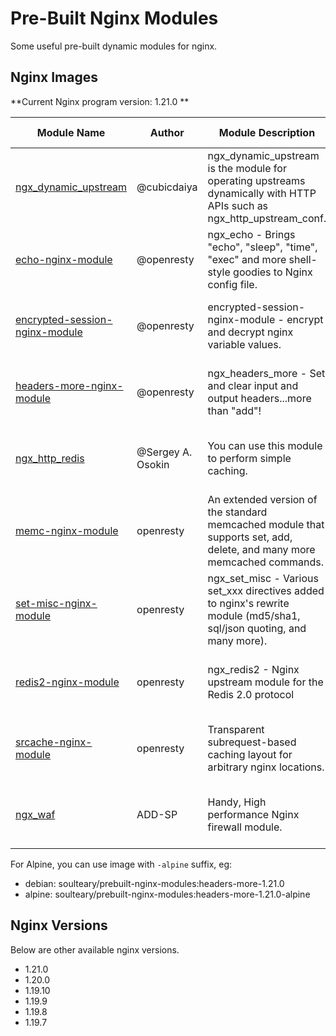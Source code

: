 # Pre-Built Nginx Modules

Some useful pre-built dynamic modules for nginx.

## Nginx Images

**Current Nginx program version: 1.21.0 **

<table>
    <thead>
        <tr>
            <th>Module Name</th>
            <th>Author</th>
            <th>Module Description</th>
            <th>Module Version</th>
            <th>Docker Command</th>
        </tr>
    </thead>
    <tbody>
        <tr>
            <td><a href="https://github.com/cubicdaiya/ngx_dynamic_upstream">ngx_dynamic_upstream</a></td>
            <td>@cubicdaiya</td>
            <td>ngx_dynamic_upstream is the module for operating upstreams dynamically with HTTP APIs such as ngx_http_upstream_conf.</td>
            <td>0.1.6</td>
            <td>docker pull soulteary/prebuilt-nginx-modules:dynamic-upstream-1.21.0</td>
        </tr>
        <tr>
            <td><a href="https://github.com/openresty/echo-nginx-module">echo-nginx-module</a></td>
            <td>@openresty</td>
            <td>ngx_echo - Brings "echo", "sleep", "time", "exec" and more shell-style goodies to Nginx config file.</td>
            <td>0.62</td>
            <td>docker pull soulteary/prebuilt-nginx-modules:echo-1.21.0</td>
        </tr>
        <tr>
            <td><a href="https://github.com/openresty/encrypted-session-nginx-module">encrypted-session-nginx-module</a></td>
            <td>@openresty</td>
            <td>encrypted-session-nginx-module - encrypt and decrypt nginx variable values.</td>
            <td>0.08</td>
            <td>docker pull soulteary/prebuilt-nginx-modules:encrypted-session-1.21.0</td>
        </tr>
        <tr>
            <td><a href="https://github.com/openresty/headers-more-nginx-module">headers-more-nginx-module</a></td>
            <td>@openresty</td>
            <td>ngx_headers_more - Set and clear input and output headers...more than "add"!</td>
            <td>0.33</td>
            <td>docker pull soulteary/prebuilt-nginx-modules:headers-more-1.21.0</td>
        </tr>
        <tr>
            <td><a href="https://www.nginx.com/resources/wiki/modules/redis/">ngx_http_redis</a></td>
            <td>@Sergey A. Osokin</td>
            <td>You can use this module to perform simple caching.</td>
            <td>0.3.9</td>
            <td>docker pull soulteary/prebuilt-nginx-modules:http-redis-1.21.0</td>
        </tr>
        <tr>
            <td><a href="https://github.com/openresty/memc-nginx-module">memc-nginx-module</a></td>
            <td>openresty</td>
            <td>An extended version of the standard memcached module that supports set, add, delete, and many more memcached commands.</td>
            <td>0.19</td>
            <td>docker pull soulteary/prebuilt-nginx-modules:memc-1.21.0</td>
        </tr>
        <tr>
            <td><a href="https://github.com/openresty/set-misc-nginx-module">set-misc-nginx-module</a></td>
            <td>openresty</td>
            <td>ngx_set_misc - Various set_xxx directives added to nginx's rewrite module (md5/sha1, sql/json quoting, and many more).</td>
            <td>0.32</td>
            <td>docker pull soulteary/prebuilt-nginx-modules:set-misc-1.21.0</td>
        </tr>
        <tr>
            <td><a href="https://github.com/openresty/redis2-nginx-module">redis2-nginx-module</a></td>
            <td>openresty</td>
            <td>ngx_redis2 - Nginx upstream module for the Redis 2.0 protocol</td>
            <td>0.15</td>
            <td>docker pull soulteary/prebuilt-nginx-modules:redis2-1.21.0</td>
        </tr>
        <tr>
            <td><a href="https://github.com/openresty/srcache-nginx-module">srcache-nginx-module</a></td>
            <td>openresty</td>
            <td>Transparent subrequest-based caching layout for arbitrary nginx locations.</td>
            <td>0.32</td>
            <td>docker pull soulteary/prebuilt-nginx-modules:srcache-1.21.0</td>
        </tr>
        <tr>
            <td><a href="https://github.com/ADD-SP/ngx_waf">ngx_waf</a></td>
            <td>ADD-SP</td>
            <td>Handy, High performance Nginx firewall module.</td>
            <td>3.1.6</td>
            <td>docker pull soulteary/prebuilt-nginx-modules:waf-1.21.0</td>
        </tr>
    </tbody>
</table>


For Alpine, you can use image with `-alpine` suffix, eg:

- debian: soulteary/prebuilt-nginx-modules:headers-more-1.21.0
- alpine: soulteary/prebuilt-nginx-modules:headers-more-1.21.0-alpine

## Nginx Versions

Below are other available nginx versions.

- 1.21.0
- 1.20.0
- 1.19.10
- 1.19.9
- 1.19.8
- 1.19.7
